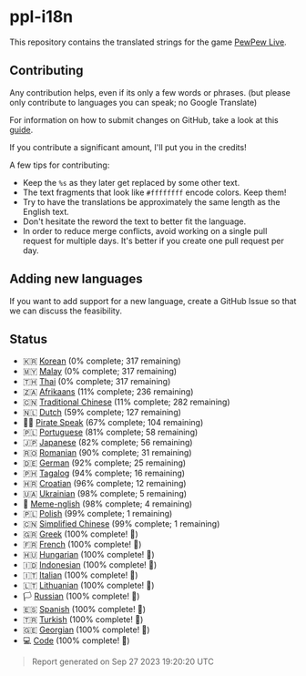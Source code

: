 [//]: # "This file is automatically generated by generate_readme.py"
# ppl-i18n
This repository contains the translated strings for the game [PewPew Live](https://pewpew.live).
## Contributing
Any contribution helps, even if its only a few words or phrases.
(but please only contribute to languages you can speak; no Google Translate)

For information on how to submit changes on GitHub, take a look at this [guide](https://docs.github.com/en/free-pro-team@latest/github/managing-files-in-a-repository/editing-files-in-another-users-repository).

If you contribute a significant amount, I'll put you in the credits!

A few tips for contributing:
* Keep the `%s` as they later get replaced by some other text.
* The text fragments that look like `#ffffffff` encode colors. Keep them!
* Try to have the translations be approximately the same length as the English text.
* Don't hesitate the reword the text to better fit the language.
* In order to reduce merge conflicts, avoid working on a single pull request for multiple days. It's better if you create one pull request per day.
## Adding new languages
If you want to add support for a new language, create a GitHub Issue so that we can discuss
the feasibility.
## Status
* 🇰🇷 [Korean](/translations/kor.po) (0% complete; 317 remaining)
* 🇲🇾 [Malay](/translations/msa.po) (0% complete; 317 remaining)
* 🇹🇭 [Thai](/translations/tha.po) (0% complete; 317 remaining)
* 🇿🇦 [Afrikaans](/translations/afr.po) (11% complete; 236 remaining)
* 🇨🇳 [Traditional Chinese](/translations/cht.po) (11% complete; 282 remaining)
* 🇳🇱 [Dutch](/translations/nld.po) (59% complete; 127 remaining)
* 🏴‍☠️ [Pirate Speak](/translations/pirate.po) (67% complete; 104 remaining)
* 🇵🇱 [Portuguese](/translations/por.po) (81% complete; 58 remaining)
* 🇯🇵 [Japanese](/translations/jpn.po) (82% complete; 56 remaining)
* 🇷🇴 [Romanian](/translations/ron.po) (90% complete; 31 remaining)
* 🇩🇪 [German](/translations/deu.po) (92% complete; 25 remaining)
* 🇵🇭 [Tagalog](/translations/tgl.po) (94% complete; 16 remaining)
* 🇭🇷 [Croatian](/translations/hrv.po) (96% complete; 12 remaining)
* 🇺🇦 [Ukrainian](/translations/ukr.po) (98% complete; 5 remaining)
* 🐸 [Meme-nglish](/translations/meme.po) (98% complete; 4 remaining)
* 🇵🇱 [Polish](/translations/pol.po) (99% complete; 1 remaining)
* 🇨🇳 [Simplified Chinese](/translations/chs.po) (99% complete; 1 remaining)
* 🇬🇷 [Greek](/translations/ell.po) (100% complete! 🎉)
* 🇫🇷 [French](/translations/fra.po) (100% complete! 🎉)
* 🇭🇺 [Hungarian](/translations/hun.po) (100% complete! 🎉)
* 🇮🇩 [Indonesian](/translations/ind.po) (100% complete! 🎉)
* 🇮🇹 [Italian](/translations/ita.po) (100% complete! 🎉)
* 🇱🇹 [Lithuanian](/translations/lit.po) (100% complete! 🎉)
* 🏳️ [Russian](/translations/rus.po) (100% complete! 🎉)
* 🇪🇸 [Spanish](/translations/spa.po) (100% complete! 🎉)
* 🇹🇷 [Turkish](/translations/tur.po) (100% complete! 🎉)
* 🇬🇪 [Georgian](/translations/kat.po) (100% complete! 🎉)
* 💻 [Code](/translations/code.po) (100% complete! 🎉)
> Report generated on Sep 27 2023 19:20:20 UTC
